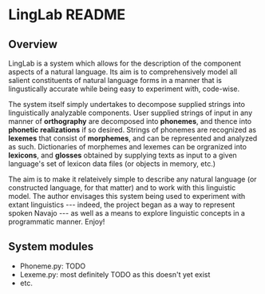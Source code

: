 LingLab README
==============


Overview
--------

LingLab is a system which allows for the description of the component aspects of a natural language. Its aim is to comprehensively model all salient constituents of natural language forms in a manner that is lingustically accurate while being easy to experiment with, code-wise.

The system itself simply undertakes to decompose supplied strings into linguistically analyzable components. User supplied strings of input in any manner of **orthography** are decomposed into **phonemes**, and thence into **phonetic realizations** if so desired. Strings of phonemes are recognized as **lexemes** that consist of **morphemes**, and can be represented and analyzed as such. Dictionaries of morphemes and lexemes can be orgranized into **lexicons**, and **glosses** obtained by supplying texts as input to a given language's set of lexicon data files (or objects in memory, etc.)

The aim is to make it relateively simple to describe any natural language (or constructed language, for that matter) and to work with this linguistic model. The author envisages this system being used to experiment with extant linguistics --- indeed, the project began as a way to represent spoken Navajo --- as well as a means to explore linguistic concepts in a programmatic manner. Enjoy!


System modules
--------------

* Phoneme.py: TODO
* Lexeme.py: most definitely TODO as this doesn't yet exist
* etc.




